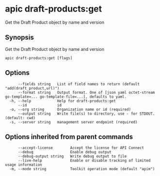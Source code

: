 # apic draft-products:get

Get the Draft Product object by name and version

## Synopsis

Get the Draft Product object by name and version

```
apic draft-products:get [flags]
```

## Options

```
      --fields string   List of field names to return (default "add(draft_product,url)")
      --format string   Output format. One of [json yaml octet-stream go-template=... go-template-file=...], defaults to yaml.
  -h, --help            Help for draft-products:get
      --id              id
  -o, --org string      Organization name or id (required)
      --output string   Write file(s) to directory, use - for STDOUT. (default: cwd)
  -s, --server string   management server endpoint (required)
```

## Options inherited from parent commands

```
      --accept-license        Accept the license for API Connect
      --debug                 Enable debug output
      --debug-output string   Write debug output to file
      --live-help             Enable or disable tracking of limited usage information
  -m, --mode string           Toolkit operation mode (default "apim")
```
